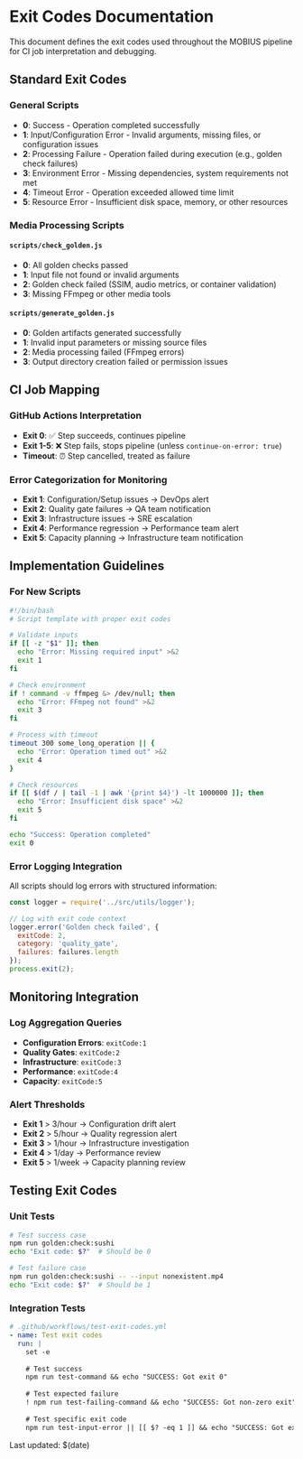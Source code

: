 # Exit Codes Documentation

This document defines the exit codes used throughout the MOBIUS pipeline for CI job interpretation and debugging.

## Standard Exit Codes

### General Scripts
- **0**: Success - Operation completed successfully
- **1**: Input/Configuration Error - Invalid arguments, missing files, or configuration issues
- **2**: Processing Failure - Operation failed during execution (e.g., golden check failures)
- **3**: Environment Error - Missing dependencies, system requirements not met
- **4**: Timeout Error - Operation exceeded allowed time limit
- **5**: Resource Error - Insufficient disk space, memory, or other resources

### Media Processing Scripts

#### `scripts/check_golden.js`
- **0**: All golden checks passed
- **1**: Input file not found or invalid arguments
- **2**: Golden check failed (SSIM, audio metrics, or container validation)
- **3**: Missing FFmpeg or other media tools

#### `scripts/generate_golden.js`  
- **0**: Golden artifacts generated successfully
- **1**: Invalid input parameters or missing source files
- **2**: Media processing failed (FFmpeg errors)
- **3**: Output directory creation failed or permission issues

## CI Job Mapping

### GitHub Actions Interpretation
- **Exit 0**: ✅ Step succeeds, continues pipeline
- **Exit 1-5**: ❌ Step fails, stops pipeline (unless `continue-on-error: true`)
- **Timeout**: ⏰ Step cancelled, treated as failure

### Error Categorization for Monitoring
- **Exit 1**: Configuration/Setup issues → DevOps alert
- **Exit 2**: Quality gate failures → QA team notification  
- **Exit 3**: Infrastructure issues → SRE escalation
- **Exit 4**: Performance regression → Performance team alert
- **Exit 5**: Capacity planning → Infrastructure team notification

## Implementation Guidelines

### For New Scripts
```bash
#!/bin/bash
# Script template with proper exit codes

# Validate inputs
if [[ -z "$1" ]]; then
  echo "Error: Missing required input" >&2
  exit 1
fi

# Check environment
if ! command -v ffmpeg &> /dev/null; then
  echo "Error: FFmpeg not found" >&2
  exit 3
fi

# Process with timeout
timeout 300 some_long_operation || {
  echo "Error: Operation timed out" >&2
  exit 4
}

# Check resources
if [[ $(df / | tail -1 | awk '{print $4}') -lt 1000000 ]]; then
  echo "Error: Insufficient disk space" >&2  
  exit 5
fi

echo "Success: Operation completed"
exit 0
```

### Error Logging Integration
All scripts should log errors with structured information:

```javascript
const logger = require('../src/utils/logger');

// Log with exit code context
logger.error('Golden check failed', { 
  exitCode: 2, 
  category: 'quality_gate',
  failures: failures.length 
});
process.exit(2);
```

## Monitoring Integration

### Log Aggregation Queries
- **Configuration Errors**: `exitCode:1`
- **Quality Gates**: `exitCode:2` 
- **Infrastructure**: `exitCode:3`
- **Performance**: `exitCode:4`
- **Capacity**: `exitCode:5`

### Alert Thresholds
- **Exit 1** > 3/hour → Configuration drift alert
- **Exit 2** > 5/hour → Quality regression alert  
- **Exit 3** > 1/hour → Infrastructure investigation
- **Exit 4** > 1/day → Performance review
- **Exit 5** > 1/week → Capacity planning review

## Testing Exit Codes

### Unit Tests
```bash
# Test success case
npm run golden:check:sushi
echo "Exit code: $?"  # Should be 0

# Test failure case  
npm run golden:check:sushi -- --input nonexistent.mp4
echo "Exit code: $?"  # Should be 1
```

### Integration Tests
```yaml
# .github/workflows/test-exit-codes.yml
- name: Test exit codes
  run: |
    set -e
    
    # Test success
    npm run test-command && echo "SUCCESS: Got exit 0" 
    
    # Test expected failure
    ! npm run test-failing-command && echo "SUCCESS: Got non-zero exit"
    
    # Test specific exit code
    npm run test-input-error || [[ $? -eq 1 ]] && echo "SUCCESS: Got exit 1"
```

Last updated: $(date)